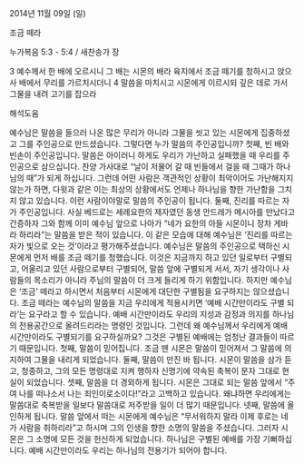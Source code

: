 2014년 11월 09일 (일)

조금 떼라



누가복음 5:3 - 5:4 / 새찬송가  장


3 예수께서 한 배에 오르시니 그 배는 시몬의 배라 육지에서 조금 떼기를 청하시고 앉으사 배에서 무리를 가르치시더니 4 말씀을 마치시고 시몬에게 이르시되 깊은 데로 가서 그물을 내려 고기를 잡으라

해석도움





예수님은 말씀을 들으러 나온 많은 무리가 아니라 그물을 씻고 있는 시몬에게 집중하셨고 그를 주인공으로 만드셨습니다. 그렇다면 누가 말씀의 주인공입니까? 
첫째, 빈 배와 빈손이 주인공입니다. 말씀은 아이러니 하게도 우리가 가난하고 실패했을 때 우리를 주인공으로 삼으십니다. 찬양 가사대로 “날이 저물어 갈 때 빈들에서 걸을 때 그때가 하나님의 때”가 되게 하십니다. 그런데 어떤 사람은 객관적인 상황이 최악이어도 가난해지지 않는가 하면, 다윗과 같은 이는 최상의 상황에서도 언제나 하나님을 향한 가난함을 그치지 않고 있습니다. 이런 사람이야말로 말씀의 주인공이 됩니다. 
둘째, 진리를 따르는 자가 주인공입니다. 사실 베드로는 세례요한의 제자였던 동생 안드레가 메시아를 만났다고 간증하자 그와 함께 이미 예수님 앞으로 나아가 “네가 요한의 아들 시몬이니 장차 게바라 하리라”는 말씀을 받은 적이 있습니다. 이 같은 모습에 대해 예수님은 ‘진리를 따르는 자가 빛으로 오는 것’이라고 평가해주셨습니다. 
예수님은 말씀의 주인공으로 택하신 시몬에게 먼저 배를 조금 떼기를 청했습니다. 이것은 지금까지 하고 있던 일로부터 구별되고, 어울리고 있던 사람으로부터 구별되어, 말씀 앞에 구별되게 서서, 자기 생각이나 사람들의 목소리가 아니라 주님의 말씀이 더 크게 들리게 하기 위함입니다. 하지만 예수님은 ‘조금’ 떼라고 하시면서 처음부터 시몬에게 대단한 구별됨을 요구하지는 않으셨습니다. 조금 떼라는 예수님의 말씀을 지금 우리에게 적용시키면 ‘예배 시간만이라도 구별 되라’는 요구라고 할 수 있습니다. 예배 시간만이라도 우리의 지성과 감정과 의지를 하나님의 전용공간으로 올려드리라는 명령인 것입니다. 
그런데 왜 예수님께서 우리에게 예배 시간만이라도 구별되기를 요구하실까요? 그것은 구별된 예배에는 엄청난 결과들이 따르기 때문입니다. 첫째, 말씀이 믿어집니다. 조금 뗀 시몬은 말씀이 믿어져서 그 말씀에 의지하여 그물을 내리게 되었습니다. 둘째, 말씀이 만진 바 됩니다. 시몬이 말씀을 삼가 듣고, 청종하고, 그의 모든 명령대로 지켜 행하자 신명기에 약속된 축복이 문자 그대로 현실이 되었습니다. 셋째, 말씀을 더 경외하게 됩니다. 시몬은 그대로 되는 말씀 앞에서 “주여 나를 떠나소서 나는 죄인이로소이다!”라고 고백하고 있습니다. 왜냐하면 우리에게는 말씀대로 축복받을 일보다 말씀대로 저주받을 일이 더 많기 때문입니다. 넷째, 말씀에 올인하게 됩니다. 말씀 앞에서 떠는 시몬에게 예수님은 “무서워하지 말라 이제 후로는 네가 사람을 취하리라”고 하시며 그의 인생을 향한 소명의 말씀을 주셨습니다. 그러자 시몬은 그 소명에 모든 것을 헌신하게 되었습니다. 
하나님은 구별된 예배를 가장 기뻐하십니다. 예배 시간만이라도 우리는 하나님의 전용기가 되어야 합니다.